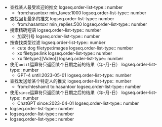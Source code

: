 - 查找某人最受欢迎的推文
  logseq.order-list-type:: number
	- from:hasantoxr min_faves:1000
	  logseq.order-list-type:: number
- 查找回复最多的推文
  logseq.order-list-type:: number
	- from:hasantoxr min_replies:500
	  logseq.order-list-type:: number
- 搜索精确短语
  logseq.order-list-type:: number
	- 加双引号
	  logseq.order-list-type:: number
- 按查找类型过滤
  logseq.order-list-type:: number
	- cute dog filetype:images
	  logseq.order-list-type:: number
	- xx filetype:link
	  logseq.order-list-type:: number
	- xx filetype:[[Video]]
	  logseq.order-list-type:: number
- 使用`until`运算符只返回某个日期之前的结果（年-月-日）
  logseq.order-list-type:: number
	- GPT-4 until:2023-05-01
	  logseq.order-list-type:: number
- 查找发送给某个特定人的推文
  logseq.order-list-type:: number
	- from:ihteshamit to:hasantoxr
	  logseq.order-list-type:: number
- 使用`since`运算符只返回某个日期之后的结果（年-月-日）
  logseq.order-list-type:: number
	- ChatGPT since:2023-04-01
	  logseq.order-list-type:: number
- logseq.order-list-type:: number
- logseq.order-list-type:: number
- logseq.order-list-type:: number